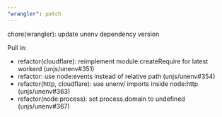 ```yaml
---
"wrangler": patch
---
```


chore(wrangler): update unenv dependency version

Pull in:

- refactor(cloudflare): reimplement module:createRequire for latest workerd (unjs/unenv#351)
- refactor: use node:events instead of relative path (unjs/unenv#354)
- refactor(http, cloudflare): use unenv/ imports inside node:http (unjs/unenv#363)
- refactor(node:process): set process.domain to undefined (unjs/unenv#367)
